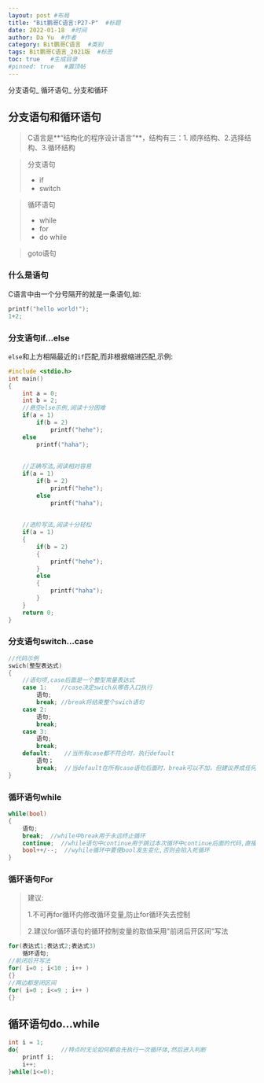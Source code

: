 ```yaml
---
layout: post #布局
title: "Bit鹏哥C语言:P27-P"  #标题
date: 2022-01-18  #时间
author: Da Yu  #作者
category: Bit鹏哥C语言  #类别
tags: Bit鹏哥C语言_2021版  #标签
toc: true   #生成目录
#pinned: true   #置顶帖
---
```

分支语句_ 循环语句_ 分支和循环

## 分支语句和循环语句

> C语言是**“结构化的程序设计语言”**，结构有三：1. 顺序结构、2.选择结构、3.循环结构

> 分支语句
>
> - if
> - switch

> 循环语句
>
> - while
> - for
> - do while

> goto语句

### 什么是语句

C语言中由一个分号隔开的就是一条语句,如:

```c
printf("hello world!");
1+2;
```



### 分支语句if...else

``else``和上方相隔最近的``if``匹配,而非根据缩进匹配,示例:

```c
#include <stdio.h>
int main()
{
    int a = 0;
    int b = 2;
    //悬空else示例,阅读十分困难
 	if(a = 1)
        if(b = 2)
            printf("hehe");
    else 
        printf("haha");
    
    
    //正确写法,阅读相对容易
    if(a = 1)
        if(b = 2)
            printf("hehe");
    	else 
        	printf("haha");
    
    
    //进阶写法,阅读十分轻松
    if(a = 1)
    {    
        if(b = 2)
        {
            printf("hehe");
        }
        else 
        {
            printf("haha");
        }
    }    
    return 0;
}
```



### 分支语句switch...case

```c
//代码示例
swich(整型表达式) 
{
	//语句项,case后面是一个整型常量表达式
    case 1:    //case决定swich从哪各入口执行
    	语句;
    	break; //break将结束整个swich语句
    case 2:
    	语句;
    	break;
    case 3:
    	语句;
    	break;
    default:    //当所有case都不符合时，执行default
        语句；
        break;  //当default在所有case语句后面时，break可以不加，但建议养成任何时候都加上break的代码风格    
}
```



### 循环语句while

```c
while(bool)
{
    语句;
    break;  //while中break用于永远终止循环
    continue;  //while语句中continue用于跳过本次循环中continue后面的代码,直接回判断部分看是否继续执行下一次循环
    bool++/--;  //wyhile循环中要使bool发生变化,否则会陷入死循环
}
```



### 循环语句For

> 建议:
>
> 1.不可再for循环内修改循环变量,防止for循环失去控制
>
> 2.建议for循环语句的循环控制变量的取值采用"前闭后开区间"写法

```c
for(表达式1;表达式2;表达式3)
    循环语句;
//前闭后开写法
for( i=0 ; i<10 ; i++ )
{}
//两边都是闭区间
for( i=0 ; i<=9 ; i++ )
{}
```



## 循环语句do...while

```c
int i = 1;  
do{            //特点时无论如何都会先执行一次循环体,然后进入判断
    printf i;
    i++;
}while(i<=0);
```



